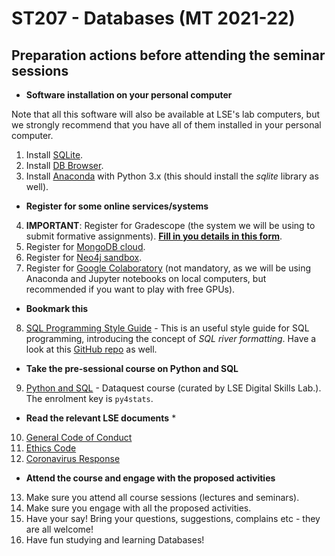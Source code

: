 # ST207 - Databases (MT 2021-22)

## Preparation actions before attending the seminar sessions

* **Software installation on your personal computer**

Note that all this software will also be available at LSE's lab computers, but we strongly recommend that you have all of them installed in your personal computer.

1. Install [SQLite](https://www.sqlite.org/index.html).
2. Install [DB Browser](https://sqlitebrowser.org/).
3. Install [Anaconda](https://docs.anaconda.com/anaconda/install/index.html#) with Python 3.x (this should install the *sqlite* library as well).

* **Register for some online services/systems**

4. **IMPORTANT**: Register for Gradescope (the system we will be using to submit formative assignments). **[Fill in you details in this form](https://forms.gle/4Awbmhy2Q4iFRnNeA)**.
5. Register for [MongoDB cloud](https://www.mongodb.com/).
6. Register for [Neo4j sandbox](https://neo4j.com/sandbox/).
7. Register for [Google Colaboratory](https://colab.research.google.com/notebooks/intro.ipynb) (not mandatory, as we will be using Anaconda and Jupyter notebooks on local computers, but recommended if you want to play with free GPUs).

* **Bookmark this**

8. [SQL Programming Style Guide](https://www.sqlstyle.guide/) - This is an useful style guide for SQL programming, introducing the concept of *SQL river formatting*. Have a look at this [GitHub repo](https://gist.github.com/mattmc3/38a85e6a4ca1093816c08d4815fbebfb) as well.

* **Take the pre-sessional course on Python and SQL**

9. [Python and SQL](https://moodle.lse.ac.uk/course/view.php?id=7696) - Dataquest course (curated by LSE Digital Skills Lab.). The enrolment key is `py4stats`.

* **Read the relevant LSE documents** *

10. [General Code of Conduct](./LSE_GeneralConduct.pdf)
11. [Ethics Code](https://info.lse.ac.uk/staff/divisions/Secretarys-Division/Ethics/Ethics-Code)
12. [Coronavirus Response](https://info.lse.ac.uk/coronavirus-response/Keeping-our-community-safe-on-campus)

* **Attend the course and engage with the proposed activities**

13. Make sure you attend all course sessions (lectures and seminars).
14. Make sure you engage with all the proposed activities.
15. Have your say! Bring your questions, suggestions, complains etc - they are all welcome!
16. Have fun studying and learning Databases!
